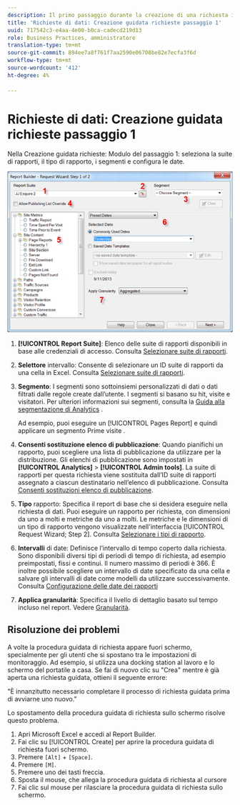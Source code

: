 ```yaml
---
description: Il primo passaggio durante la creazione di una richiesta in Report Builder.
title: 'Richieste di dati: Creazione guidata richieste passaggio 1'
uuid: 717542c3-e4aa-4e00-b0ca-cadecd219d13
role: Business Practices, amministratore
translation-type: tm+mt
source-git-commit: 894ee7a8f761f7aa2590e06708be82e7ecfa3f6d
workflow-type: tm+mt
source-wordcount: '412'
ht-degree: 4%

---
```



# Richieste di dati: Creazione guidata richieste passaggio 1

Nella Creazione guidata richieste: Modulo del passaggio 1: seleziona la suite di rapporti, il tipo di rapporto, i segmenti e configura le date.

![](assets/rw1_overview.png)

1. **[!UICONTROL Report Suite]**: Elenco delle suite di rapporti disponibili in base alle credenziali di accesso. Consulta [Selezionare suite di rapporti](/help/analyze/report-builder/data-requests/selecting-report-suites/t-select-report-suites.md).

1. **Selettore** intervallo: Consente di selezionare un ID suite di rapporti da una cella in Excel. Consulta [Selezionare suite di rapporti](/help/analyze/report-builder/data-requests/selecting-report-suites/t-select-report-suites.md).

1. **Segmento**: I segmenti sono sottoinsiemi personalizzati di dati o dati filtrati dalle regole create dall’utente. I segmenti si basano su hit, visite e visitatori. Per ulteriori informazioni sui segmenti, consulta la [Guida alla segmentazione di Analytics](https://docs.adobe.com/content/help/it-IT/analytics/components/segmentation/seg-home.html) .

   Ad esempio, puoi eseguire un [!UICONTROL Pages Report] e quindi applicare un segmento Prime visite .

1. **Consenti sostituzione elenco di pubblicazione**: Quando pianifichi un rapporto, puoi scegliere una lista di pubblicazione da utilizzare per la distribuzione. Gli elenchi di pubblicazione sono impostati in **[!UICONTROL Analytics]** > **[!UICONTROL Admin tools]**. La suite di rapporti per questa richiesta viene sostituita dall’ID suite di rapporti assegnato a ciascun destinatario nell’elenco di pubblicazione. Consulta [Consenti sostituzioni elenco di pubblicazione](/help/analyze/report-builder/data-requests/allow-publishing-list-overrides.md).

1. **Tipo** rapporto: Specifica il report di base che si desidera eseguire nella richiesta di dati. Puoi eseguire un rapporto per richiesta, con dimensioni da uno a molti e metriche da uno a molti. Le metriche e le dimensioni di un tipo di rapporto vengono visualizzate nell&#39;interfaccia [!UICONTROL Request Wizard; Step 2]. Consulta [Selezionare i tipi di rapporto](/help/analyze/report-builder/data-requests/c-report-types/select-report-types.md).

1. **Intervalli** di date: Definisce l’intervallo di tempo coperto dalla richiesta. Sono disponibili diversi tipi di periodi di tempo di richiesta, ad esempio preimpostati, fissi e continui. Il numero massimo di periodi è 366. È inoltre possibile scegliere un intervallo di date specificato da una cella e salvare gli intervalli di date come modelli da utilizzare successivamente.  Consulta [Configurazione delle date dei rapporti](/help/analyze/report-builder/data-requests/configuring-report-dates/custom-calendar.md)

1. **Applica granularità**: Specifica il livello di dettaglio basato sul tempo incluso nel report. Vedere [Granularità](/help/analyze/report-builder/data-requests/configuring-report-dates/granularity.md).

## Risoluzione dei problemi

A volte la procedura guidata di richiesta appare fuori schermo, specialmente per gli utenti che si spostano tra le impostazioni di monitoraggio. Ad esempio, si utilizza una docking station al lavoro e lo schermo del portatile a casa. Se fai di nuovo clic su &quot;Crea&quot; mentre è già aperta una richiesta guidata, ottieni il seguente errore:

&quot;È innanzitutto necessario completare il processo di richiesta guidata prima di avviarne uno nuovo.&quot;

Lo spostamento della procedura guidata di richiesta sullo schermo risolve questo problema.

1. Apri Microsoft Excel e accedi al Report Builder.
2. Fai clic su [!UICONTROL Create] per aprire la procedura guidata di richiesta fuori schermo.
3. Premere `[Alt]` + `[Space]`.
4. Premere `[M]`.
5. Premere uno dei tasti freccia.
6. Sposta il mouse, che allega la procedura guidata di richiesta al cursore
7. Fai clic sul mouse per rilasciare la procedura guidata di richiesta sullo schermo.
